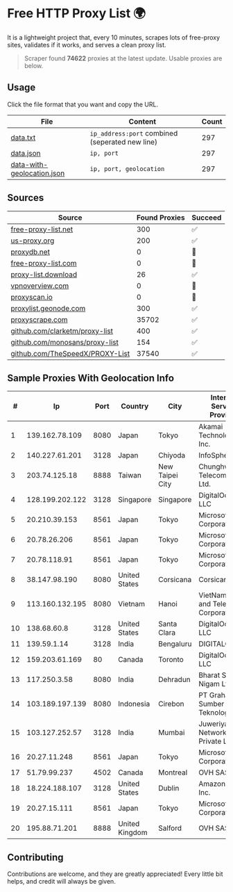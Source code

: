 
# Free HTTP Proxy List 🌍

It is a lightweight project that, every 10 minutes, scrapes lots of free-proxy sites, validates if it works, and serves a clean proxy list.


> Scraper found **74622** proxies at the latest update. Usable proxies are below.

## Usage

Click the file format that you want and copy the URL.


|File|Content|Count|
|----|-------|-----|
|[data.txt](https://raw.githubusercontent.com/themiralay/Proxy-List-World/master/data.txt)|`ip_address:port` combined (seperated new line)|297|
|[data.json](https://raw.githubusercontent.com/themiralay/Proxy-List-World/master/data.json)|`ip, port`|297|
|[data-with-geolocation.json](https://raw.githubusercontent.com/themiralay/Proxy-List-World/master/data-with-geolocation.json)|`ip, port, geolocation`|297|

## Sources

|Source|Found Proxies|Succeed|
|------|-------------|-------|
|[free-proxy-list.net](https://free-proxy-list.net)|300|✅|
|[us-proxy.org](https://www.us-proxy.org)|200|✅|
|[proxydb.net](http://proxydb.net)|0|🚫|
|[free-proxy-list.com](https://free-proxy-list.com/?page=&port=&type%5B%5D=http&type%5B%5D=https&up_time=0&search=Search)|0|🚫|
|[proxy-list.download](https://www.proxy-list.download/HTTP)|26|✅|
|[vpnoverview.com](https://vpnoverview.com/privacy/anonymous-browsing/free-proxy-servers)|0|🚫|
|[proxyscan.io](https://www.proxyscan.io)|0|🚫|
|[proxylist.geonode.com](https://proxylist.geonode.com/api/proxy-list?limit=300&page=1&sort_by=lastChecked&sort_type=desc&protocols=http,https)|300|✅|
|[proxyscrape.com](https://api.proxyscrape.com/v2/?request=displayproxies&protocol=http&timeout=10000&country=all&ssl=all&anonymity=all)|35702|✅|
|[github.com/clarketm/proxy-list](https://raw.githubusercontent.com/clarketm/proxy-list/master/proxy-list-raw.txt)|400|✅|
|[github.com/monosans/proxy-list](https://raw.githubusercontent.com/monosans/proxy-list/main/proxies/http.txt)|154|✅|
|[github.com/TheSpeedX/PROXY-List](https://raw.githubusercontent.com/TheSpeedX/PROXY-List/master/http.txt)|37540|✅|


## Sample Proxies With Geolocation Info

|#|Ip|Port|Country|City|Internet Service Provider|
|-|--|----|-------|----|-------------------------|
|1|139.162.78.109|8080|Japan|Tokyo|Akamai Technologies, Inc.|
|2|140.227.61.201|3128|Japan|Chiyoda|InfoSphere|
|3|203.74.125.18|8888|Taiwan|New Taipei City|Chunghwa Telecom Co., Ltd.|
|4|128.199.202.122|3128|Singapore|Singapore|DigitalOcean, LLC|
|5|20.210.39.153|8561|Japan|Tokyo|Microsoft Corporation|
|6|20.78.26.206|8561|Japan|Tokyo|Microsoft Corporation|
|7|20.78.118.91|8561|Japan|Tokyo|Microsoft Corporation|
|8|38.147.98.190|8080|United States|Corsicana|Corsicana ISD|
|9|113.160.132.195|8080|Vietnam|Hanoi|VietNam Post and Telecom Corporation|
|10|138.68.60.8|3128|United States|Santa Clara|DigitalOcean, LLC|
|11|139.59.1.14|3128|India|Bengaluru|DIGITALOCEAN|
|12|159.203.61.169|80|Canada|Toronto|DigitalOcean, LLC|
|13|117.250.3.58|8080|India|Dehradun|Bharat Sanchar Nigam Ltd|
|14|103.189.197.139|8080|Indonesia|Cirebon|PT Graha Sumber Teknologi|
|15|103.127.252.57|3128|India|Mumbai|Juweriyah Networks Private Limited|
|16|20.27.11.248|8561|Japan|Tokyo|Microsoft Corporation|
|17|51.79.99.237|4502|Canada|Montreal|OVH SAS|
|18|18.224.188.107|3128|United States|Dublin|Amazon.com, Inc.|
|19|20.27.15.111|8561|Japan|Tokyo|Microsoft Corporation|
|20|195.88.71.201|8888|United Kingdom|Salford|OVH SAS|



## Contributing

Contributions are welcome, and they are greatly appreciated! Every
little bit helps, and credit will always be given.

